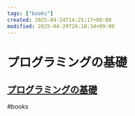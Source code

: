 ```yaml
---
tags: ["books"]
created: 2025-04-24T14:25:17+09:00
modified: 2025-04-29T20:18:34+09:00
---
```


# プログラミングの基礎


## [プログラミングの基礎](https://www.saiensu.co.jp/search/?isbn=978-4-7819-1160-1&y=2007)

#books
